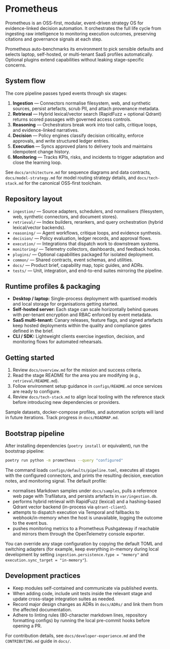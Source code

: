# Prometheus

Prometheus is an OSS-first, modular, event-driven strategy OS for
evidence-linked decision automation. It orchestrates the full life cycle from
ingesting raw intelligence to monitoring execution outcomes, preserving
citations and governance signals at each step.

Prometheus auto-benchmarks its environment to pick sensible defaults and
selects laptop, self-hosted, or multi-tenant SaaS profiles automatically.
Optional plugins extend capabilities without leaking stage-specific concerns.

## System flow

The core pipeline passes typed events through six stages:

1. **Ingestion** — Connectors normalise filesystem, web, and synthetic sources,
   persist artefacts, scrub PII, and attach provenance metadata.
2. **Retrieval** — Hybrid lexical/vector search (RapidFuzz + optional Qdrant)
   returns scored passages with governed access controls.
3. **Reasoning** — Orchestrators break work into tool calls, critique loops, and
   evidence-linked narratives.
4. **Decision** — Policy engines classify decision criticality, enforce
   approvals, and write structured ledger entries.
5. **Execution** — Syncs approved plans to delivery tools and maintains
   idempotent change history.
6. **Monitoring** — Tracks KPIs, risks, and incidents to trigger adaptation and
   close the learning loop.

See `docs/architecture.md` for sequence diagrams and data contracts,
`docs/model-strategy.md` for model routing strategy details, and
`docs/tech-stack.md` for the canonical OSS-first toolchain.

## Repository layout

- `ingestion/` — Source adapters, schedulers, and normalisers (filesystem, web,
  synthetic connectors, and document stores).
- `retrieval/` — Index builders, rerankers, and query orchestration (hybrid
  lexical/vector backends).
- `reasoning/` — Agent workflows, critique loops, and evidence synthesis.
- `decision/` — Policy evaluation, ledger records, and approval flows.
- `execution/` — Integrations that dispatch work to downstream systems.
- `monitoring/` — Telemetry collectors, dashboards, and feedback hooks.
- `plugins/` — Optional capabilities packaged for isolated deployment.
- `common/` — Shared contracts, event schemas, and utilities.
- `docs/` — Product brief, capability map, topic guides, and ADRs.
- `tests/` — Unit, integration, and end-to-end suites mirroring the pipeline.

## Runtime profiles & packaging

- **Desktop / laptop:** Single-process deployment with quantised models and
  local storage for organisations getting started.
- **Self-hosted server:** Each stage can scale horizontally behind queues
  with per-tenant encryption and RBAC enforced by event metadata.
- **SaaS multi-tenant:** Canary releases, feature flags, and signed artefacts
  keep hosted deployments within the quality and compliance gates defined in
  the brief.
- **CLI / SDK:** Lightweight clients exercise ingestion, decision, and
  monitoring flows for automated rehearsals.

## Getting started

1. Review `docs/overview.md` for the mission and success criteria.
2. Read the stage README for the area you are modifying (e.g.,
   `retrieval/README.md`).
3. Follow environment setup guidance in `configs/README.md` once services are
   ready to configure.
4. Review `docs/tech-stack.md` to align local tooling with the reference stack
   before introducing new dependencies or providers.

Sample datasets, docker-compose profiles, and automation scripts will land in
future iterations. Track progress in `docs/ROADMAP.md`.

## Bootstrap pipeline

After installing dependencies (`poetry install` or equivalent), run the
bootstrap pipeline:

```bash
poetry run python -m prometheus --query "configured"
```

The command loads `configs/defaults/pipeline.toml`, executes all stages with the
configured connectors, and prints the resulting decision, execution notes, and
monitoring signal. The default profile:

- normalises Markdown samples under `docs/samples`, pulls a reference web page
  with Trafilatura, and persists artefacts in `var/ingestion.db`.
- performs hybrid retrieval with RapidFuzz (lexical) and a hashing-based
  Qdrant vector backend (in-process via `qdrant-client`).
- attempts to dispatch execution via Temporal and fallbacks to webhook/in-memory
  when the host is unavailable, logging the outcome to the event bus.
- pushes monitoring metrics to a Prometheus Pushgateway if reachable and mirrors
  them through the OpenTelemetry console exporter.

You can override any stage configuration by copying the default TOML and
switching adapters (for example, keep everything in-memory during local
development by setting `ingestion.persistence.type = "memory"` and
`execution.sync_target = "in-memory"`).

## Development practices

- Keep modules self-contained and communicate via published events.
- When adding code, include unit tests inside the relevant stage and update
  cross-stage integration suites as needed.
- Record major design changes as ADRs in `docs/ADRs/` and link them from the
  affected documentation.
- Adhere to linting rules (80-character markdown lines, repository formatting
  configs) by running the local pre-commit hooks before opening a PR.

For contribution details, see `docs/developer-experience.md` and the
`CONTRIBUTING.md` guide in `docs/`.
